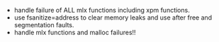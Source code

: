- handle failure of ALL mlx functions including xpm functions.
- use fsanitize=address to clear memory leaks and use after free and segmentation faults.
- handle mlx functions and malloc failures!!